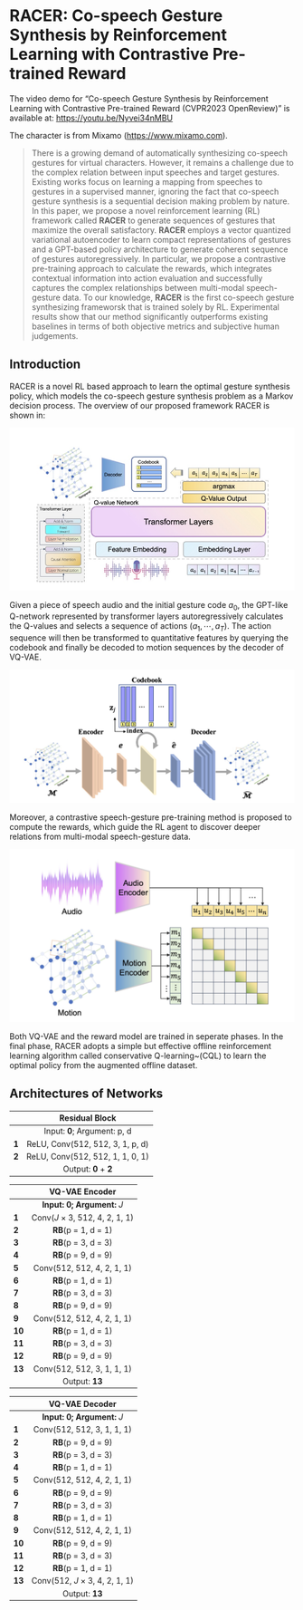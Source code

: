 # RACER: Co-speech Gesture Synthesis by Reinforcement Learning with Contrastive Pre-trained Reward

The video demo for “Co-speech Gesture Synthesis by Reinforcement Learning with Contrastive Pre-trained Reward (CVPR2023 OpenReview)” is available at: <https://youtu.be/Nyvei34nMBU>

The character is from Mixamo (<https://www.mixamo.com>).

> There is a growing demand of automatically synthesizing co-speech gestures for virtual characters. However, it remains a challenge due to the complex relation between input speeches and target gestures. Existing works focus on learning a mapping from speeches to gestures in a supervised manner, ignoring the fact that co-speech gesture synthesis is a sequential decision making problem by nature. In this paper, we propose a novel reinforcement learning (RL) framework called **RACER** to generate sequences of gestures that maximize the overall satisfactory. **RACER** employs a vector quantized variational autoencoder to learn compact representations of gestures and a GPT-based policy architecture to generate coherent sequence of gestures autoregressively. In particular, we propose a contrastive pre-training approach to calculate the rewards, which integrates contextual information into action evaluation and successfully captures the complex relationships between multi-modal speech-gesture data. To our knowledge, **RACER** is the first co-speech gesture synthesizing frameworsk that is trained solely by RL. Experimental results show that our method significantly outperforms existing baselines in terms of both objective metrics and subjective human judgements.


## Introduction
RACER is a novel RL based approach to learn the optimal gesture synthesis policy, which models the co-speech gesture synthesis problem as a Markov decision process. The overview of our proposed framework RACER is shown in:



![Alt](./Module/Overview.jpg)


Given a piece of speech audio and the initial gesture code $a_0$, the GPT-like Q-network represented by transformer layers autoregressively calculates the Q-values and selects a sequence of actions ($a_1,\cdots,a_T$). The action sequence will then be transformed to quantitative features by querying the codebook and finally be decoded to motion sequences by the decoder of VQ-VAE.


![Alt](./Module/VQ-VAE.jpg)

Moreover, a contrastive speech-gesture pre-training method is proposed to compute the rewards, which guide the RL agent to discover deeper relations from multi-modal speech-gesture data.


![Alt](./Module/RewardModel.jpg)


Both VQ-VAE and the reward model are trained in seperate phases. In the final phase, RACER adopts a simple but effective offline reinforcement learning algorithm called conservative Q-learning~(CQL) to learn the optimal policy from the augmented offline dataset.


## Architectures of Networks

|    | **Residual Block**  |
|  ---  | :----:  |
|  | Input: **0**; Argument: p, d|
|**1** | ReLU, Conv(512, 512, 3, 1, p, d)|
|**2** |ReLU, Conv(512, 512, 1, 1, 0, 1)|
|   |Output: **0** + **2**|

|    | **VQ-VAE Encoder**  |
|  ---  | :----:  |
|  | **Input: 0; Argument:** *J*|
|**1** |Conv(*J* × 3, 512, 4, 2, 1, 1)|
|**2**|**RB**(p = 1, d = 1)|
|**3** |**RB**(p = 3, d = 3)|
|**4** |**RB**(p = 9, d = 9)|
|**5** |Conv(512, 512, 4, 2, 1, 1)|
|**6**|**RB**(p = 1, d = 1)|
|**7** |**RB**(p = 3, d = 3)|
|**8** |**RB**(p = 9, d = 9)|
|**9** |Conv(512, 512, 4, 2, 1, 1)|
|**10**|**RB**(p = 1, d = 1)|
|**11** |**RB**(p = 3, d = 3)|
|**12** |**RB**(p = 9, d = 9)|
|**13** |Conv(512, 512, 3, 1, 1, 1)|
|   |Output: **13**|

|    | **VQ-VAE Decoder**  |
|  ---  | :----:  |
|  | **Input: 0; Argument:** *J*|
|**1** |Conv(512, 512, 3, 1, 1, 1)|
|**2**|**RB**(p = 9, d = 9)|
|**3** |**RB**(p = 3, d = 3)|
|**4** |**RB**(p = 1, d = 1)|
|**5** |Conv(512, 512, 4, 2, 1, 1)|
|**6**|**RB**(p = 9, d = 9)|
|**7** |**RB**(p = 3, d = 3)|
|**8** |**RB**(p = 1, d = 1)|
|**9** |Conv(512, 512, 4, 2, 1, 1)|
|**10**|**RB**(p = 9, d = 9)|
|**11** |**RB**(p = 3, d = 3)|
|**12** |**RB**(p = 1, d = 1)|
|**13** |Conv(512, *J* × 3, 4, 2, 1, 1)|
|   |Output: **13** |



